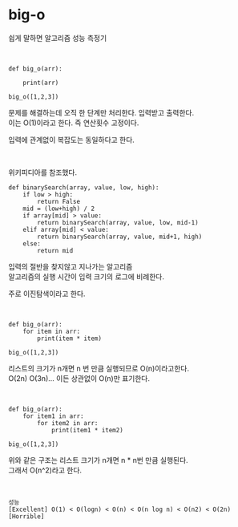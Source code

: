 # big-o
쉽게 말하면 알고리즘 성능 측정기

<br>

```
def big_o(arr):

    print(arr)

big_o([1,2,3])
```
문제를 해결하는데 오직 한 단계만 처리한다. 입력받고 출력한다.  
이는 O(1)이라고 한다. 즉 연산횟수 고정이다.  

입력에 관계없이 복잡도는 동일하다고 한다.  

<br>

위키피디아를 참조했다.  

```
def binarySearch(array, value, low, high):
	if low > high:
		return False
	mid = (low+high) / 2
	if array[mid] > value:
		return binarySearch(array, value, low, mid-1)
	elif array[mid] < value:
		return binarySearch(array, value, mid+1, high)
	else:
		return mid
```

입력의 절반을 찾지않고 지나가는 알고리즘  
알고리즘의 실행 시간이 입력 크기의 로그에 비례한다.  

주로 이진탐색이라고 한다.  



<br>

```
def big_o(arr):
    for item in arr:
        print(item * item)

big_o([1,2,3])
```

리스트의 크기가 n개면 n 번 만큼 실행되므로 O(n)이라고한다.  
O(2n) O(3n)... 이든 상관없이 O(n)만 표기한다.

<br>

```
def big_o(arr):
    for item1 in arr:
        for item2 in arr:
            print(item1 * item2)

big_o([1,2,3])
```

위와 같은 구조는 리스트 크기가 n개면 n * n번 만큼 실행된다.  
그래서 O(n^2)라고 한다.

<br>



```
성능
[Excellent] O(1) < O(logn) < O(n) < O(n log n) < O(n2) < O(2n) [Horrible]
```